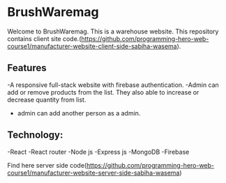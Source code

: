 # BrushWaremag

Welcome to BrushWaremag. This is a warehouse website. This repository contains client site code.(https://github.com/programming-hero-web-course1/manufacturer-website-client-side-sabiha-wasema).

## Features

-A responsive full-stack website with firebase authentication.
-Admin can add or remove products from the list. They also able to increase or decrease quantity from list.
- admin can add another person as a admin.

## Technology:

-React
-React router
-Node js
-Express js
-MongoDB
-Firebase

Find here server side code(https://github.com/programming-hero-web-course1/manufacturer-website-server-side-sabiha-wasema)
